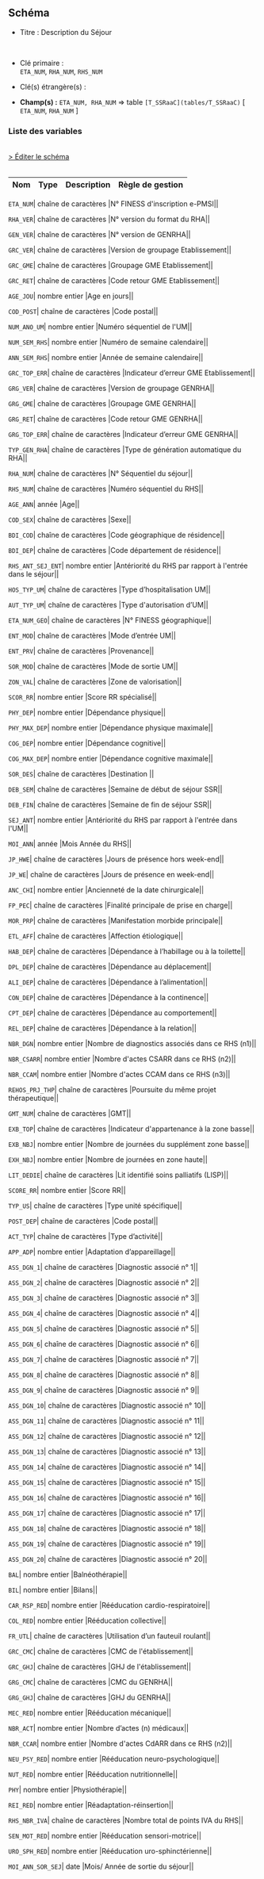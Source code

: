 ## Schéma


- Titre : Description du Séjour
<br />


- Clé primaire : <br />`ETA_NUM`, `RHA_NUM`, `RHS_NUM`<br />


- Clé(s) étrangère(s) : <br />

- **Champ(s) :** `ETA_NUM, RHA_NUM`
  => table `[T_SSRaaC](tables/T_SSRaaC)` [ `ETA_NUM`, `RHA_NUM` ]<br />

 
### Liste des variables
<br />
<div>
    <a href="https://gitlab.com/healthdatahub/applications-du-hdh/schema-snds/-/tree/master/schemas/T_SSRaaB/T_SSRaaB.json"
       target="_blank" rel="noopener noreferrer">> Éditer le schéma</a>
</div>
<br />

Nom | Type | Description | Règle de gestion
-|-|-|-



`ETA_NUM`| chaîne de caractères |N° FINESS d'inscription e-PMSI||

`RHA_VER`| chaîne de caractères |N° version du format du RHA||

`GEN_VER`| chaîne de caractères |N° version de GENRHA||

`GRC_VER`| chaîne de caractères |Version de groupage Etablissement||

`GRC_GME`| chaîne de caractères |Groupage GME Etablissement||

`GRC_RET`| chaîne de caractères |Code retour GME Etablissement||

`AGE_JOU`| nombre entier |Age en jours||

`COD_POST`| chaîne de caractères |Code postal||

`NUM_ANO_UM`| nombre entier |Numéro séquentiel de l'UM||

`NUM_SEM_RHS`| nombre entier |Numéro de semaine calendaire||

`ANN_SEM_RHS`| nombre entier |Année de semaine calendaire||

`GRC_TOP_ERR`| chaîne de caractères |Indicateur d’erreur GME Etablissement||

`GRG_VER`| chaîne de caractères |Version de groupage GENRHA||

`GRG_GME`| chaîne de caractères |Groupage GME GENRHA||

`GRG_RET`| chaîne de caractères |Code retour GME GENRHA||

`GRG_TOP_ERR`| chaîne de caractères |Indicateur d’erreur GME GENRHA||

`TYP_GEN_RHA`| chaîne de caractères |Type de génération automatique du RHA||

`RHA_NUM`| chaîne de caractères |N° Séquentiel du séjour||

`RHS_NUM`| chaîne de caractères |Numéro séquentiel du RHS||

`AGE_ANN`| année |Age||

`COD_SEX`| chaîne de caractères |Sexe||

`BDI_COD`| chaîne de caractères |Code géographique de résidence||

`BDI_DEP`| chaîne de caractères |Code département de résidence||

`RHS_ANT_SEJ_ENT`| nombre entier |Antériorité du RHS par rapport à l'entrée dans le séjour||

`HOS_TYP_UM`| chaîne de caractères |Type d’hospitalisation UM||

`AUT_TYP_UM`| chaîne de caractères |Type d'autorisation d’UM||

`ETA_NUM_GEO`| chaîne de caractères |N° FINESS géographique||

`ENT_MOD`| chaîne de caractères |Mode d’entrée UM||

`ENT_PRV`| chaîne de caractères |Provenance||

`SOR_MOD`| chaîne de caractères |Mode de sortie UM||

`ZON_VAL`| chaîne de caractères |Zone de valorisation||

`SCOR_RR`| nombre entier |Score RR spécialisé||

`PHY_DEP`| nombre entier |Dépendance physique||

`PHY_MAX_DEP`| nombre entier |Dépendance physique maximale||

`COG_DEP`| nombre entier |Dépendance cognitive||

`COG_MAX_DEP`| nombre entier |Dépendance cognitive maximale||

`SOR_DES`| chaîne de caractères |Destination ||

`DEB_SEM`| chaîne de caractères |Semaine de début de séjour SSR||

`DEB_FIN`| chaîne de caractères |Semaine de fin de séjour SSR||

`SEJ_ANT`| nombre entier |Antériorité du RHS par rapport à l'entrée dans l'UM||

`MOI_ANN`| année |Mois Année du RHS||

`JP_HWE`| chaîne de caractères |Jours de présence hors week-end||

`JP_WE`| chaîne de caractères |Jours de présence en week-end||

`ANC_CHI`| nombre entier |Ancienneté de la date chirurgicale||

`FP_PEC`| chaîne de caractères |Finalité principale de prise en charge||

`MOR_PRP`| chaîne de caractères |Manifestation morbide principale||

`ETL_AFF`| chaîne de caractères |Affection étiologique||

`HAB_DEP`| chaîne de caractères |Dépendance à l’habillage ou à la toilette||

`DPL_DEP`| chaîne de caractères |Dépendance au déplacement||

`ALI_DEP`| chaîne de caractères |Dépendance à l’alimentation||

`CON_DEP`| chaîne de caractères |Dépendance à la continence||

`CPT_DEP`| chaîne de caractères |Dépendance au comportement||

`REL_DEP`| chaîne de caractères |Dépendance à la relation||

`NBR_DGN`| nombre entier |Nombre de diagnostics associés dans ce RHS (n1)||

`NBR_CSARR`| nombre entier |Nombre d'actes CSARR dans ce RHS (n2)||

`NBR_CCAM`| nombre entier |Nombre d'actes CCAM dans ce RHS (n3)||

`REHOS_PRJ_THP`| chaîne de caractères |Poursuite du même projet thérapeutique||

`GMT_NUM`| chaîne de caractères |GMT||

`EXB_TOP`| chaîne de caractères |Indicateur d'appartenance à la zone basse||

`EXB_NBJ`| nombre entier |Nombre de journées du supplément zone basse||

`EXH_NBJ`| nombre entier |Nombre de journées en zone haute||

`LIT_DEDIE`| chaîne de caractères |Lit identifié soins palliatifs (LISP)||

`SCORE_RR`| nombre entier |Score RR||

`TYP_US`| chaîne de caractères |Type unité spécifique||

`POST_DEP`| chaîne de caractères |Code postal||

`ACT_TYP`| chaîne de caractères |Type d’activité||

`APP_ADP`| nombre entier |Adaptation d’appareillage||

`ASS_DGN_1`| chaîne de caractères |Diagnostic associé n° 1||

`ASS_DGN_2`| chaîne de caractères |Diagnostic associé n° 2||

`ASS_DGN_3`| chaîne de caractères |Diagnostic associé n° 3||

`ASS_DGN_4`| chaîne de caractères |Diagnostic associé n° 4||

`ASS_DGN_5`| chaîne de caractères |Diagnostic associé n° 5||

`ASS_DGN_6`| chaîne de caractères |Diagnostic associé n° 6||

`ASS_DGN_7`| chaîne de caractères |Diagnostic associé n° 7||

`ASS_DGN_8`| chaîne de caractères |Diagnostic associé n° 8||

`ASS_DGN_9`| chaîne de caractères |Diagnostic associé n° 9||

`ASS_DGN_10`| chaîne de caractères |Diagnostic associé n° 10||

`ASS_DGN_11`| chaîne de caractères |Diagnostic associé n° 11||

`ASS_DGN_12`| chaîne de caractères |Diagnostic associé n° 12||

`ASS_DGN_13`| chaîne de caractères |Diagnostic associé n° 13||

`ASS_DGN_14`| chaîne de caractères |Diagnostic associé n° 14||

`ASS_DGN_15`| chaîne de caractères |Diagnostic associé n° 15||

`ASS_DGN_16`| chaîne de caractères |Diagnostic associé n° 16||

`ASS_DGN_17`| chaîne de caractères |Diagnostic associé n° 17||

`ASS_DGN_18`| chaîne de caractères |Diagnostic associé n° 18||

`ASS_DGN_19`| chaîne de caractères |Diagnostic associé n° 19||

`ASS_DGN_20`| chaîne de caractères |Diagnostic associé n° 20||

`BAL`| nombre entier |Balnéothérapie||

`BIL`| nombre entier |Bilans||

`CAR_RSP_RED`| nombre entier |Rééducation cardio-respiratoire||

`COL_RED`| nombre entier |Rééducation collective||

`FR_UTL`| chaîne de caractères |Utilisation d’un fauteuil roulant||

`GRC_CMC`| chaîne de caractères |CMC de l'établissement||

`GRC_GHJ`| chaîne de caractères |GHJ de l'établissement||

`GRG_CMC`| chaîne de caractères |CMC du GENRHA||

`GRG_GHJ`| chaîne de caractères |GHJ du GENRHA||

`MEC_RED`| nombre entier |Rééducation mécanique||

`NBR_ACT`| nombre entier |Nombre d’actes (n) médicaux||

`NBR_CCAR`| nombre entier |Nombre d'actes CdARR dans ce RHS (n2)||

`NEU_PSY_RED`| nombre entier |Rééducation neuro-psychologique||

`NUT_RED`| nombre entier |Rééducation nutritionnelle||

`PHY`| nombre entier |Physiothérapie||

`REI_RED`| nombre entier |Réadaptation-réinsertion||

`RHS_NBR_IVA`| chaîne de caractères |Nombre total de points IVA  du RHS||

`SEN_MOT_RED`| nombre entier |Rééducation sensori-motrice||

`URO_SPH_RED`| nombre entier |Rééducation uro-sphinctérienne||

`MOI_ANN_SOR_SEJ`| date |Mois/ Année de sortie du séjour||

